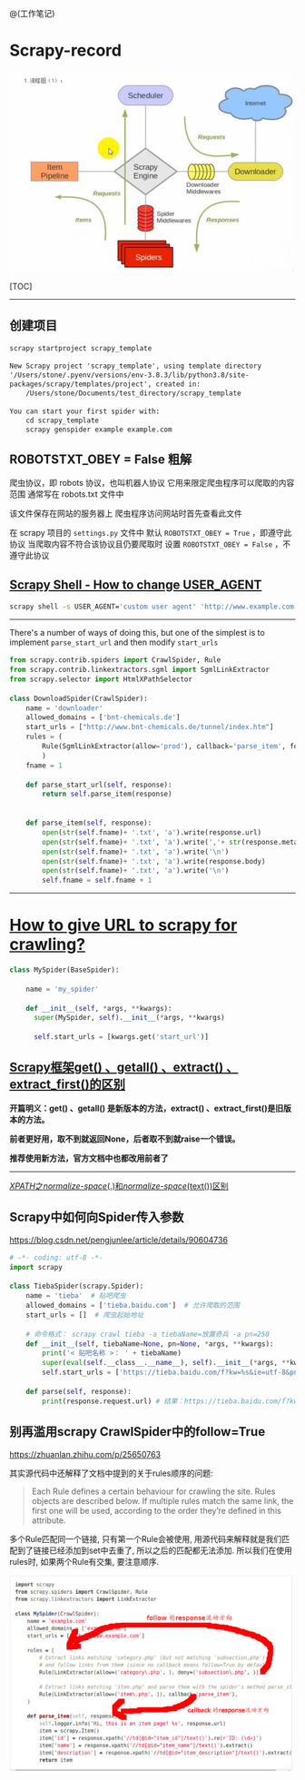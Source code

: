 @(工作笔记)

# Scrapy-record

![Alt text](./1593754254120.png)


[TOC]

---

## 创建项目



```python
scrapy startproject scrapy_template
```

```plain
New Scrapy project 'scrapy_template', using template directory '/Users/stone/.pyenv/versions/env-3.8.3/lib/python3.8/site-packages/scrapy/templates/project', created in:
    /Users/stone/Documents/test_directory/scrapy_template

You can start your first spider with:
    cd scrapy_template
    scrapy genspider example example.com
```





## ROBOTSTXT_OBEY = False 粗解

爬虫协议，即 robots 协议，也叫机器人协议
 它用来限定爬虫程序可以爬取的内容范围
 通常写在 robots.txt 文件中

该文件保存在网站的服务器上
 爬虫程序访问网站时首先查看此文件

在 scrapy 项目的 `settings.py` 文件中
 默认 `ROBOTSTXT_OBEY = True` ，即遵守此协议
 当爬取内容不符合该协议且仍要爬取时
 设置 `ROBOTSTXT_OBEY = False` ，不遵守此协议





## [Scrapy Shell - How to change USER_AGENT](https://stackoverflow.com/questions/25429671/scrapy-shell-how-to-change-user-agent)

```bash
scrapy shell -s USER_AGENT='custom user agent' 'http://www.example.com'
```





---



There's a number of ways of doing this, but one of the simplest is to implement `parse_start_url` and then modify `start_urls`



```python
from scrapy.contrib.spiders import CrawlSpider, Rule
from scrapy.contrib.linkextractors.sgml import SgmlLinkExtractor
from scrapy.selector import HtmlXPathSelector

class DownloadSpider(CrawlSpider):
    name = 'downloader'
    allowed_domains = ['bnt-chemicals.de']
    start_urls = ["http://www.bnt-chemicals.de/tunnel/index.htm"]
    rules = (
        Rule(SgmlLinkExtractor(allow='prod'), callback='parse_item', follow=True),
        )
    fname = 1

    def parse_start_url(self, response):
        return self.parse_item(response)


    def parse_item(self, response):
        open(str(self.fname)+ '.txt', 'a').write(response.url)
        open(str(self.fname)+ '.txt', 'a').write(','+ str(response.meta['depth']))
        open(str(self.fname)+ '.txt', 'a').write('\n')
        open(str(self.fname)+ '.txt', 'a').write(response.body)
        open(str(self.fname)+ '.txt', 'a').write('\n')
        self.fname = self.fname + 1
```



---

# [How to give URL to scrapy for crawling?](https://stackoverflow.com/questions/9681114/how-to-give-url-to-scrapy-for-crawling)

```python
class MySpider(BaseSpider):

    name = 'my_spider'    

    def __init__(self, *args, **kwargs): 
      super(MySpider, self).__init__(*args, **kwargs) 

      self.start_urls = [kwargs.get('start_url')] 
```





## [Scrapy框架get() 、getall() 、extract() 、extract_first()的区别](https://segmentfault.com/a/1190000018559454)

**开篇明义：get() 、getall() 是新版本的方法，extract() 、extract_first()是旧版本的方法。**

**前者更好用，取不到就返回None，后者取不到就raise一个错误。**

**推荐使用新方法，官方文档中也都改用前者了**



---

[*XPATH*之*normalize-space*(.)和*normalize-space*(text())区别](https://blog.csdn.net/weixin_30414155/article/details/95519362)





## Scrapy中如何向Spider传入参数

<https://blog.csdn.net/pengjunlee/article/details/90604736>



```python
# -*- coding: utf-8 -*-
import scrapy
 
class TiebaSpider(scrapy.Spider):
    name = 'tieba'  # 贴吧爬虫
    allowed_domains = ['tieba.baidu.com']  # 允许爬取的范围
    start_urls = []  # 爬虫起始地址
 
    # 命令格式： scrapy crawl tieba -a tiebaName=放置奇兵 -a pn=250
    def __init__(self, tiebaName=None, pn=None, *args, **kwargs):
        print('< 贴吧名称 >： ' + tiebaName)
        super(eval(self.__class__.__name__), self).__init__(*args, **kwargs)
        self.start_urls = ['https://tieba.baidu.com/f?kw=%s&ie=utf-8&pn=%s' % (tiebaName,pn)]
 
    def parse(self, response):
        print(response.request.url) # 结果：https://tieba.baidu.com/f?kw=%E6%94%BE%E7%BD%AE%E5%A5%87%E5%85%B5&ie=utf-8&pn=250
```





## 别再滥用scrapy CrawlSpider中的follow=True

<https://zhuanlan.zhihu.com/p/25650763>

其实源代码中还解释了文档中提到的关于rules顺序的问题:

> Each Rule defines a certain behaviour for crawling the site. Rules objects are described below. If multiple rules match the same link, the first one will be used, according to the order they’re defined in this attribute.

多个Rule匹配同一个链接, 只有第一个Rule会被使用, 用源代码来解释就是我们匹配到了链接已经添加到set中去重了, 所以之后的匹配都无法添加. 所以我们在使用rules时, 如果两个Rule有交集, 要注意顺序.

![img](v2-9615ce97966e51ab87c131dd89f59269_720w.jpg)
